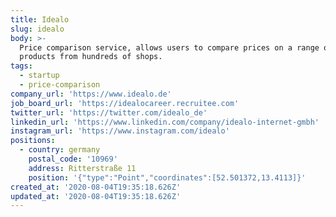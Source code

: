 ```yaml
---
title: Idealo
slug: idealo
body: >-
  Price comparison service, allows users to compare prices on a range of
  products from hundreds of shops.
tags:
  - startup
  - price-comparison
company_url: 'https://www.idealo.de'
job_board_url: 'https://idealocareer.recruitee.com'
twitter_url: 'https://twitter.com/idealo_de'
linkedin_url: 'https://www.linkedin.com/company/idealo-internet-gmbh'
instagram_url: 'https://www.instagram.com/idealo'
positions:
  - country: germany
    postal_code: '10969'
    address: Ritterstraße 11
    position: '{"type":"Point","coordinates":[52.501372,13.4113]}'
created_at: '2020-08-04T19:35:18.626Z'
updated_at: '2020-08-04T19:35:18.626Z'
---
```


